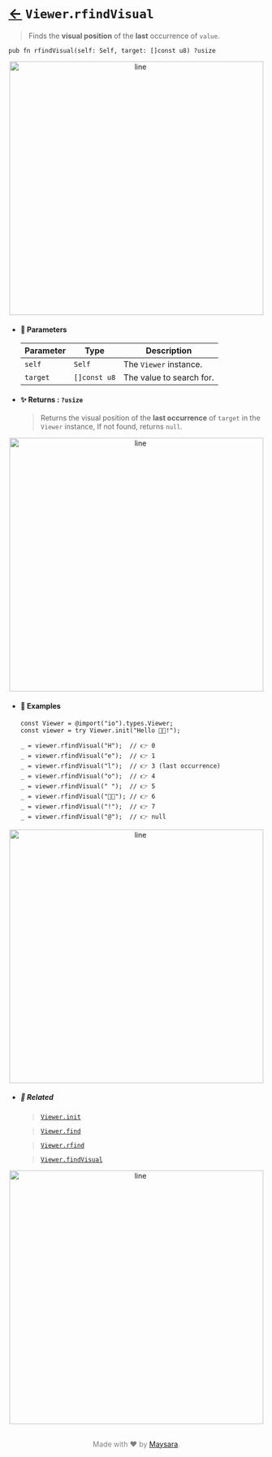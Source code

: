 # [←](../Viewer.md) `Viewer`.`rfindVisual`

> Finds the **visual position** of the **last** occurrence of `value`.

```zig
pub fn rfindVisual(self: Self, target: []const u8) ?usize
```

<div align="center">
<img src="https://raw.githubusercontent.com/Super-ZIG/io/refs/heads/main/dist/img/md/line.png" alt="line" style="width:500px;"/>
</div>

- #### 🧩 Parameters

    | Parameter | Type         | Description                        |
    | --------- | ------------ | ---------------------------------- |
    | `self`    | `Self`       | The `Viewer` instance.             |
    | `target`  | `[]const u8` | The value to search for. |

- #### ✨ Returns : `?usize`

    > Returns the visual position of the **last occurrence** of `target` in the `Viewer` instance, If not found, returns `null`.

<div align="center">
<img src="https://raw.githubusercontent.com/Super-ZIG/io/refs/heads/main/dist/img/md/line.png" alt="line" style="width:500px;"/>
</div>

- #### 🧪 Examples

    ```zig
    const Viewer = @import("io").types.Viewer;
    const viewer = try Viewer.init("Hello 👨‍🏭!");
    ```

    ```zig
    _ = viewer.rfindVisual("H");  // 👉 0
    _ = viewer.rfindVisual("e");  // 👉 1
    _ = viewer.rfindVisual("l");  // 👉 3 (last occurrence)
    _ = viewer.rfindVisual("o");  // 👉 4
    _ = viewer.rfindVisual(" ");  // 👉 5
    _ = viewer.rfindVisual("👨‍🏭"); // 👉 6
    _ = viewer.rfindVisual("!");  // 👉 7
    _ = viewer.rfindVisual("@");  // 👉 null
    ```

<div align="center">
<img src="https://raw.githubusercontent.com/Super-ZIG/io/refs/heads/main/dist/img/md/line.png" alt="line" style="width:500px;"/>
</div>

- ##### 🔗 Related

  > [`Viewer.init`](./init.md)

  > [`Viewer.find`](./find.md)

  > [`Viewer.rfind`](./rfind.md)

  > [`Viewer.findVisual`](./findVisual.md)

<div align="center">
<img src="https://raw.githubusercontent.com/Super-ZIG/io/refs/heads/main/dist/img/md/line.png" alt="line" style="width:500px;"/>
</div>

<p align="center" style="color:grey;"><br />Made with ❤️ by <a href="http://github.com/maysara-elshewehy" target="blank">Maysara</a>.</p>